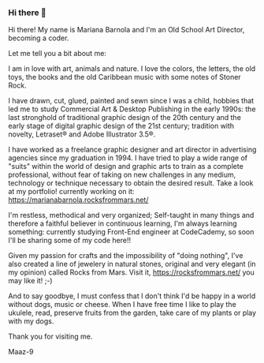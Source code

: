 ### Hi there 👋

<!--
**Maaz-9/maaz-9** is a ✨ _special_ ✨ repository because its `README.md` (this file) appears on your GitHub profile.

Here are some ideas to get you started:

- 🔭 I’m currently working on ...
- 🌱 I’m currently learning ...
- 👯 I’m looking to collaborate on ...
- 🤔 I’m looking for help with ...
- 💬 Ask me about ...
- 📫 How to reach me: ...
- 😄 Pronouns: ...
- ⚡ Fun fact: ...
-->

Hi there! My name is Mariana Barnola and I'm an Old School Art Director, becoming a coder.

Let me tell you a bit about me:

I am in love with art, animals and nature. I love the colors, the letters, the old toys, the books and the old Caribbean music with some notes of Stoner Rock.

I have drawn, cut, glued, painted and sewn since I was a child, hobbies that led me to study Commercial Art & Desktop Publishing in the early 1990s: the last stronghold of traditional graphic design of the 20th century and the early stage of digital graphic design of the 21st century; tradition with novelty, Letraset® and Adobe Illustrator 3.5®.

I have worked as a freelance graphic designer and art director in advertising agencies since my graduation in 1994. I have tried to play a wide range of "suits" within the world of design and graphic arts to train as a complete professional, without fear of taking on new challenges in any medium, technology or technique necessary to obtain the desired result. Take a look at my portfolio! currently working on it: https://marianabarnola.rocksfrommars.net/


I'm restless, methodical and very organized; Self-taught in many things and therefore a faithful believer in continuous learning, I'm always learning something: currently studying Front-End engineer at CodeCademy, so soon I'll be sharing some of my code here!!

Given my passion for crafts and the impossibility of "doing nothing", I've also created a line of jewelery in natural stones, original and very elegant (in my opinion) called Rocks from Mars. Visit it, https://rocksfrommars.net/ you may like it! ;-) 

And to say goodbye, I must confess that I don't think I'd be happy in a world without dogs, music or cheese.
When I have free time I like to play the ukulele, read, preserve fruits from the garden, take care of my plants or play with my dogs.

Thank you for visiting me.

Maaz-9
